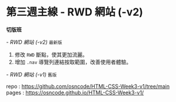 # 第三週主線 - RWD 網站 (-v2)
**切版班**

*- RWD 網站 (-v2)* `最新版`
1. 修改 `RWD` 斷點，使其更加流麗。
1. 增加 `.nav` 導覽列連結按取範圍，改善使用者體驗。  




*- RWD 網站 (-v1)* `舊版`  


repo : https://github.com/osncode/HTML-CSS-Week3-v1/tree/main  
pages : https://osncode.github.io/HTML-CSS-Week3-v1/

